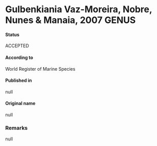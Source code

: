 # Gulbenkiania Vaz-Moreira, Nobre, Nunes & Manaia, 2007 GENUS

#### Status
ACCEPTED

#### According to
World Register of Marine Species

#### Published in
null

#### Original name
null

### Remarks
null
